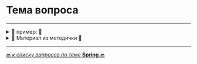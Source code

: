 # Тема вопроса

---

<details>
        <summary>📝 пример: 🔽</summary>

---
#### описание

```java

``` 

---
</details>



<details>
        <summary>📝 Материал из методички 🔽</summary>


</details>

---

[🔙 _к списку вопросов по теме_ **Spring** 🔙](/ITM/ITM06_Spring/Spring.md)
